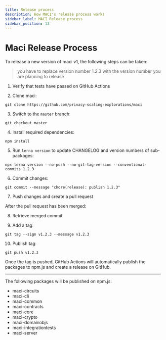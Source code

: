 ```yaml
---
title: Release process
description: How MACI's release process works
sidebar_label: MACI Release process
sidebar_position: 13
---
```


# Maci Release Process

To release a new version of maci v1, the following steps can be taken:

> you have to replace version number 1.2.3 with the version number you are planning to release

1. Verify that tests have passed on GitHub Actions

2. Clone maci:

```
git clone https://github.com/privacy-scaling-explorations/maci
```

3. Switch to the `master` branch:

```
git checkout master
```

4. Install required dependencies:

```
npm install
```

5. Run `lerna version` to update CHANGELOG and version numbers of sub-packages:

```
npx lerna version --no-push --no-git-tag-version --conventional-commits 1.2.3
```

6. Commit changes:

```
git commit --message "chore(release): publish 1.2.3"
```

7. Push changes and create a pull request

After the pull request has been merged:

8. Retrieve merged commit

9. Add a tag:

```
git tag --sign v1.2.3 --message v1.2.3
```

10. Publish tag:

```
git push v1.2.3
```

Once the tag is pushed, GitHub Actions will automatically publish the packages to npm.js and create a release on GitHub.

---

The following packages will be published on npm.js:

- maci-circuits
- maci-cli
- maci-common
- maci-contracts
- maci-core
- maci-crypto
- maci-domainobjs
- maci-integrationtests
- maci-server
